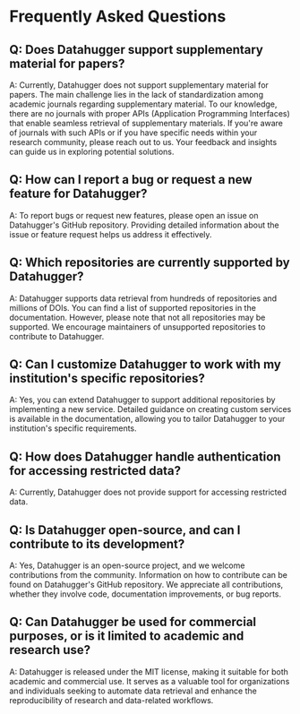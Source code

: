 # Frequently Asked Questions

## Q: Does Datahugger support supplementary material for papers?

A: Currently, Datahugger does not support supplementary material for papers. The main challenge lies in the lack of standardization among academic journals regarding supplementary material. To our knowledge, there are no journals with proper APIs (Application Programming Interfaces) that enable seamless retrieval of supplementary materials. If you're aware of journals with such APIs or if you have specific needs within your research community, please reach out to us. Your feedback and insights can guide us in exploring potential solutions.

## Q: How can I report a bug or request a new feature for Datahugger?

A: To report bugs or request new features, please open an issue on Datahugger's GitHub repository. Providing detailed information about the issue or feature request helps us address it effectively.

## Q: Which repositories are currently supported by Datahugger?

A: Datahugger supports data retrieval from hundreds of repositories and millions of DOIs. You can find a list of supported repositories in the documentation. However, please note that not all repositories may be supported. We encourage maintainers of unsupported repositories to contribute to Datahugger.

## Q: Can I customize Datahugger to work with my institution's specific repositories?

A: Yes, you can extend Datahugger to support additional repositories by implementing a new service. Detailed guidance on creating custom services is available in the documentation, allowing you to tailor Datahugger to your institution's specific requirements.

## Q: How does Datahugger handle authentication for accessing restricted data?

A: Currently, Datahugger does not provide support for accessing restricted data.

## Q: Is Datahugger open-source, and can I contribute to its development?

A: Yes, Datahugger is an open-source project, and we welcome contributions from the community. Information on how to contribute can be found on Datahugger's GitHub repository. We appreciate all contributions, whether they involve code, documentation improvements, or bug reports.

## Q: Can Datahugger be used for commercial purposes, or is it limited to academic and research use?

A: Datahugger is released under the MIT license, making it suitable for both academic and commercial use. It serves as a valuable tool for organizations and individuals seeking to automate data retrieval and enhance the reproducibility of research and data-related workflows.
